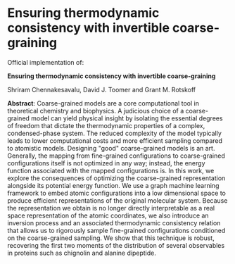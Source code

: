 # Ensuring thermodynamic consistency with invertible coarse-graining


Official implementation of:  

**Ensuring thermodynamic consistency with invertible coarse-graining**

Shriram Chennakesavalu, David J. Toomer and Grant M. Rotskoff



**Abstract**: Coarse-grained models are a core computational tool in theoretical chemistry
and biophysics. A judicious choice of a coarse-grained model can yield physical
insight by isolating the essential degrees of freedom that dictate the
thermodynamic properties of a complex, condensed-phase system. The reduced
complexity of the model typically leads to lower computational costs and more
efficient sampling compared to atomistic models. Designing "good"
coarse-grained models is an art. Generally, the mapping from fine-grained
configurations to coarse-grained configurations itself is not optimized in any
way; instead, the energy function associated with the mapped configurations is.
In this work, we explore the consequences of optimizing the coarse-grained
representation alongside its potential energy function. We use a graph machine
learning framework to embed atomic configurations into a low dimensional space
to produce efficient representations of the original molecular system. Because
the representation we obtain is no longer directly interpretable as a real
space representation of the atomic coordinates, we also introduce an inversion
process and an associated thermodynamic consistency relation that allows us to
rigorously sample fine-grained configurations conditioned on the coarse-grained
sampling. We show that this technique is robust, recovering the first two
moments of the distribution of several observables in proteins such as
chignolin and alanine dipeptide.

